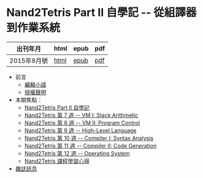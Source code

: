# Nand2Tetris Part II 自學記 -- 從組譯器到作業系統

| 出刊年月 |  html | epub | pdf |
|-------------|-------|-------|-------------|
| 2015年8月號 |  [html](book.html) |  [epub](book.epub) | [pdf](book.pdf) | 

* 前言
    * [編輯小語](editor.html)
    * [授權聲明](license.html)
* 本期焦點： 
    * [Nand2Tetris Part II 自學記](focus1.html)
    * [Nand2Tetris 第 7 週 -- VM I: Stack Arithmetic](focus2.html)
    * [Nand2Tetris 第 8 週 -- VM II: Program Control](focus3.html)
    * [Nand2Tetris 第 9 週 -- High-Level Language](focus4.html)
    * [Nand2Tetris 第 10 週 -- Compiler I: Syntax Analysis](focus5.html)
    * [Nand2Tetris 第 11 週 -- Compiler II: Code Generation](focus6.html)
    * [Nand2Tetris 第 12 週 -- Operating System](focus7.html)
    * [Nand2Tetris 課程學習心得](focus8.html)
* [雜誌訊息](info.html)
